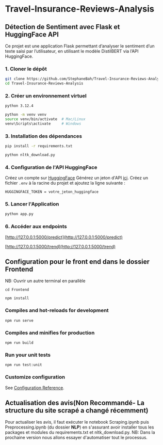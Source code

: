 # Travel-Insurance-Reviews-Analysis

## Détection de Sentiment avec Flask et HuggingFace API

Ce projet est une application Flask permettant d’analyser le sentiment d’un texte saisi par l’utilisateur,
en utilisant le modèle DistilBERT via l’API HuggingFace.

### 1. Cloner le dépôt

```bash
git clone https://github.com/StephaneBah/Travel-Insurance-Reviews-Analysis.git
cd Travel-Insurance-Reviews-Analysis
```

### 2. Créer un environnement virtuel

```bash
python 3.12.4
```
```bash
python -m venv venv
source venv/bin/activate  # Mac/Linux
venv\Scripts\activate     # Windows
```

### 3. Installation des dépendances

```bash
pip install -r requirements.txt
```
```bash
python nltk_download.py
```
### 4. Configuration de l'API HuggingFace

Créez un compte sur [HuggingFace](https://huggingface.co)
Générez un jeton d'API [ici](https://huggingface.co/settings/tokens).
Créez un fichier `.env` à la racine du projet et ajoutez la ligne suivante :
```properties
HUGGINGFACE_TOKEN = votre_jeton_huggingface
```

### 5. Lancer l'Application

```bash
python app.py
```

### 6. Accéder aux endpoints

[http://127.0.0.1:5000/predict](http://127.0.0.1:5000/predict)

[http://127.0.0.1:5000/trend](http://127.0.0.1:5000/trend)


## Configuration pour le front end dans le dossier Frontend

NB: Ouvrir un autre terminal en parallèle
```
cd Frontend
```
```
npm install
```

### Compiles and hot-reloads for development
```
npm run serve
```

### Compiles and minifies for production
```
npm run build
```

### Run your unit tests
```
npm run test:unit
```

### Customize configuration
See [Configuration Reference](https://cli.vuejs.org/config/).

## Actualisation des avis(Non Recommandé- La structure du site scrapé a changé récemment) 
Pour actualiser les avis, il faut exécuter le notebook Scraping.ipynb puis Preprocessing.ipynb (du dossier **NLP**) en s'assurant avoir installer tous les packages et modules du requirements.txt et nltk_download.py. 
NB: Dans la prochaine version nous allons essayer d'automatiser tout le processus.
